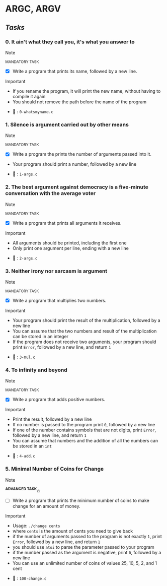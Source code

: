 # ARGC, ARGV

## _Tasks_

### 0. It ain't what they call you, it's what you answer to

> [!NOTE]
> <sup>MANDATORY TASK</sup>

- [x] Write a program that prints its name, followed by a new line.

> [!IMPORTANT]
> * If you rename the program, it will print the new name, without having to compile it again
> * You should not remove the path before the name of the program

* :file_folder: : `0-whatsmyname.c`

### 1. Silence is argument carried out by other means

> [!NOTE]
> <sup>MANDATORY TASK</sup>

- [x] Write a program the prints the number of arguments passed into it.

* Your program should print a number, followed by a new line

* :file_folder: : `1-args.c`

### 2. The best argument against democracy is a five-minute conversation with the average voter

> [!NOTE]
> <sup>MANDATORY TASK</sup>

- [x] Write a program that prints all arguments it receives.

> [!IMPORTANT]
> * All arguments should be printed, including the first one
> * Only print one argument per line, ending with a new line

* :file_folder: : `2-args.c`

### 3. Neither irony nor sarcasm is argument

> [!NOTE]
> <sup>MANDATORY TASK</sup>

- [x] Write a program that multiplies two numbers.

> [!IMPORTANT]
> * Your program should print the result of the multiplication, followed by a new line
> * You can assume that the two numbers and result of the multiplication can be stored in an integer
> * If the program does not receive two arguments, your program should print `Error`, followed by a new line, and return `1`

* :file_folder: : `3-mul.c`

### 4. To infinity and beyond

> [!NOTE]
> <sup>MANDATORY TASK</sup>

- [x] Write a program that adds positive numbers.

> [!IMPORTANT]
> * Print the result, followed by a new line
>* If no number is passed to the program print `0`, followed by a new line
>* If one of the number contains symbols that are not digits, print `Error`, followed by a new line, and return `1`
>* You can assume that numbers and the addition of all the numbers can be stored in an `int`

* :file_folder: : `4-add.c`

### 5. Minimal Number of Coins for Change

> [!NOTE]
> **<sup>ADVANCED TASK</sup>**:fire:

- [ ] Write a program that prints the minimum number of coins to make change for an amount of money.

> [!IMPORTANT]
> * Usage: `./change cents`
> * where `cents` is the amount of cents you need to give back
> * if the number of arguments passed to the program is not exactly `1`, print `Error`, followed by a new line, and return `1`
> * you should use `atoi` to parse the parameter passed to your program
> * if the number passed as the argument is negative, print `0`, followed by a new line
> * You can use an unlimited number of coins of values 25, 10, 5, 2, and 1 cent

* :file_folder: : `100-change.c`
